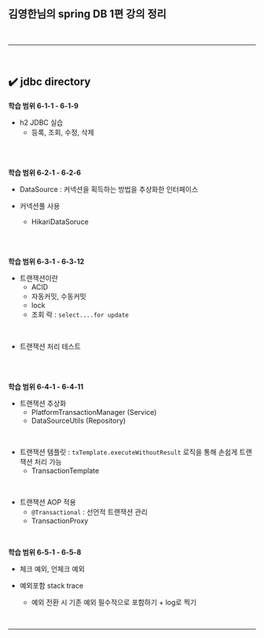 ## 김영한님의 spring DB 1편 강의 정리
<br>
<hr>
<br>

## ✔️ jdbc directory
**학습 범위 6-1-1 - 6-1-9**
- h2 JDBC 실습
  - 등록, 조회, 수정, 삭제
<br>
<br>

**학습 범위 6-2-1 - 6-2-6**
- DataSource : 커넥션을 획득하는 방법을 추상화한 인터페이스

- 커넥션풀 사용
  - HikariDataSoruce
<br>
<br>

**학습 범위 6-3-1 - 6-3-12**
- 트랜잭션이란
  - ACID
  - 자동커밋, 수동커밋
  - lock
  - 조회 락 : `select....for update`
<br>

- 트랜잭션 처리 테스트
<br>
<br>

**학습 범위 6-4-1 - 6-4-11**
- 트랜잭션 추상화
  - PlatformTransactionManager (Service)
  - DataSourceUtils (Repository)
<br>

- 트랜잭션 템플릿 : `txTemplate.executeWithoutResult` 로직을 통해 손쉽게 트랜잭션 처리 가능
  - TransactionTemplate
<br>

- 트랜잭션 AOP 적용
  - `@Transactional` : 선언적 트랜잭션 관리
  - TransactionProxy
<br>

**학습 범위 6-5-1 - 6-5-8**
- 체크 예외, 언체크 예외

- 예외포함 stack trace
  - 예외 전환 시 기존 예외 필수적으로 포함하기 + log로 찍기
<br>
<hr>
<br>




